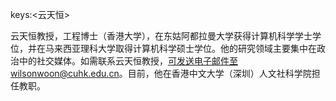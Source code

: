 keys:<云天恒>


云天恒教授，工程博士（香港大学），在东姑阿都拉曼大学获得计算机科学学士学位，并在马来西亚理科大学取得计算机科学硕士学位。他的研究领域主要集中在政治中的社交媒体。如需联系云天恒教授，可发送电子邮件至wilsonwoon@cuhk.edu.cn。目前，他在香港中文大学（深圳）人文社科学院担任教职。